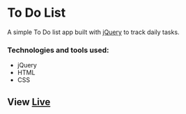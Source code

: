 # To Do List

A simple To Do list app built with [jQuery](https://jquery.com/) to track daily tasks.

### Technologies and tools used:

- jQuery
- HTML
- CSS

## View [Live](https://codepen.io/laura-rodd/full/mdVOWxM)

